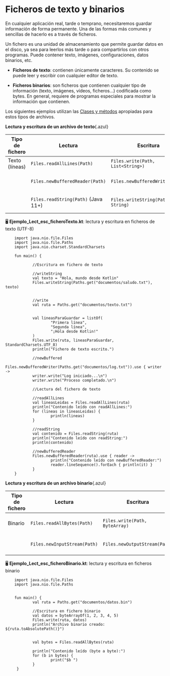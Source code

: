 # Ficheros de texto y binarios

En cualquier aplicación real, tarde o temprano, necesitaremos guardar información de forma permanente. Una de las formas más comunes y sencillas de hacerlo es a través de ficheros.

Un fichero es una unidad de almacenamiento que permite guardar datos en el disco, ya sea para leerlos más tarde o para compartirlos con otros programas. Puede contener texto, imágenes, configuraciones, datos binarios, etc.

- **Ficheros de texto**: contienen únicamente caracteres. Su contenido se puede leer y escribir con cualquier editor de texto.

- **Ficheros binarios**: son ficheros que contienen cualquier tipo de información (texto, imágenes, vídeos, ficheros…) codificada como bytes. En general, requiere de programas especiales para mostrar la información que contienen.



Los siguientes ejemplos utilizan las [Clases y métodos](http://127.0.0.1:8000/AD_T2_Gesti_del_contingut_de_fitxers/Introduccion/#clases-y-metodos-para-la-lectura-y-escritura) apropiadas para estos tipos de archivos.

**Lectura y escritura de un archivo de texto**{.azul}


| Tipo de fichero           | Lectura                             | Escritura                            | Comentario                                               |
|---------------------------|--------------------------------------|---------------------------------------|----------------------------------------------------------|
| Texto (líneas)         | `Files.readAllLines(Path)`          | `Files.write(Path, List<String>)`     | Carga todo en memoria                                    |
|                           | `Files.newBufferedReader(Path)`     | `Files.newBufferedWriter(Path)`       | Más eficiente para archivos grandes                      |
|                           | `Files.readString(Path)` (Java 11+) | `Files.writeString(Path, String)`     | Lectura/escritura completa como bloque                  |

       
🖥️ **Ejemplo_Lect_esc_ficheroTexto.kt**: lectura y escritura en ficheros de texto (UTF-8)

        import java.nio.file.Files
        import java.nio.file.Paths
        import java.nio.charset.StandardCharsets

        fun main() {

                //Escritura en fichero de texto

                //writeString
                val texto = "Hola, mundo desde Kotlin"
                Files.writeString(Paths.get("documentos/saludo.txt"), texto)


                //write
                val ruta = Paths.get("documentos/texto.txt")

                
                val lineasParaGuardar = listOf(
                        "Primera línea",
                        "Segunda línea",
                        "¡Hola desde Kotlin!"
                )
                Files.write(ruta, lineasParaGuardar, StandardCharsets.UTF_8)
                println("Fichero de texto escrito.")

                //newBuffered
                Files.newBufferedWriter(Paths.get("documentos/log.txt")).use { writer ->
                writer.write("Log iniciado...\n")
                writer.write("Proceso completado.\n")

                //Lectura del fichero de texto

                //readAllLines
                val lineasLeidas = Files.readAllLines(ruta)
                println("Contenido leído con readAllLines:")
                for (lineas in lineasLeidas) {
                        println(lineas)
                }

                //readString
                val contenido = Files.readString(ruta)
                println("Contenido leído con readString:")
                println(contenido)
                
                //newBufferedReader
                Files.newBufferedReader(ruta).use { reader ->
                        println("Contenido leído con newBufferedReader:")
                        reader.lineSequence().forEach { println(it) }
                }
        }

**Lectura y escritura de un archivo binario**{.azul}

| Tipo de fichero           | Lectura                             | Escritura                            | Comentario                                               |
|---------------------------|--------------------------------------|---------------------------------------|----------------------------------------------------------|
| Binario | `Files.readAllBytes(Path)`          | `Files.write(Path, ByteArray)`        | Lee y escribe bytes puros                               |
|                           | `Files.newInputStream(Path)`        | `Files.newOutputStream(Path)`         | Flujo de bytes directo                                  |



🖥️ **Ejemplo_Lect_esc_ficheroBinario.kt**: lectura y escritura en ficheros binario


        import java.nio.file.Files
        import java.nio.file.Paths


        fun main() {
                val ruta = Paths.get("documentos/datos.bin")

                //Escritura en fichero binario
                val datos = byteArrayOf(1, 2, 3, 4, 5)
                Files.write(ruta, datos)
                println("Archivo binario creado: ${ruta.toAbsolutePath()}")


                val bytes = Files.readAllBytes(ruta)

                println("Contenido leído (byte a byte):")
                for (b in bytes) {
                        print("$b ")
                }
         }